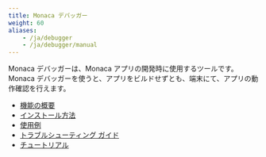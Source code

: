 ```yaml
---
title: Monaca デバッガー
weight: 60
aliases: 
    - /ja/debugger
    - /ja/debugger/manual
---
```


Monaca デバッガーは、Monaca アプリの開発時に使用するツールです。Monaca
デバッガーを使うと、アプリをビルドせずとも、端末にて、アプリの動作確認を行えます。

- [機能の概要](features)
- [インストール方法](installation)
- [使用例](debug)
- [トラブルシューティング ガイド](troubleshooting)
- [チュートリアル](tutorials)